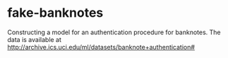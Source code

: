 # fake-banknotes
Constructing a model for an authentication procedure for banknotes. The data is available at http://archive.ics.uci.edu/ml/datasets/banknote+authentication#
